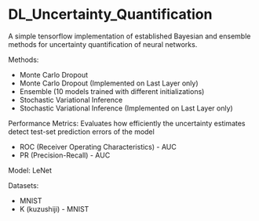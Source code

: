 # DL_Uncertainty_Quantification
A simple tensorflow implementation of established Bayesian and ensemble methods for uncertainty quantification of neural networks.

Methods:
 - Monte Carlo Dropout
 - Monte Carlo Dropout (Implemented on Last Layer only)
 - Ensemble (10 models trained with different initializations)
 - Stochastic Variational Inference
 - Stochastic Variational Inference (Implemented on Last Layer only)

Performance Metrics:
  Evaluates how efficiently the uncertainty estimates detect test-set prediction errors of the model
 - ROC (Receiver Operating Characteristics) - AUC
 - PR (Precision-Recall) - AUC

Model: LeNet

Datasets:
 - MNIST
 - K (kuzushiji) - MNIST

